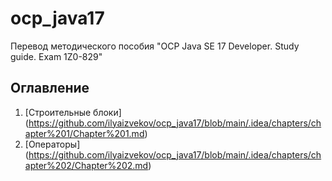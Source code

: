 # ocp_java17
Перевод методического пособия "OCP Java SE 17 Developer. Study guide. Exam 1Z0-829"

## Оглавление

1. [Строительные блоки] (https://github.com/ilyaizvekov/ocp_java17/blob/main/.idea/chapters/chapter%201/Chapter%201.md)
2. [Операторы] (https://github.com/ilyaizvekov/ocp_java17/blob/main/.idea/chapters/chapter%202/Chapter%202.md)